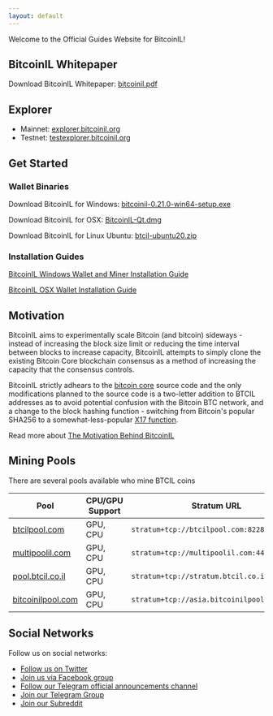 ```yaml
---
layout: default
---
```


Welcome to the Official Guides Website for BitcoinIL!

## BitcoinIL Whitepaper

Download BitcoinIL Whitepaper: [bitcoinil.pdf](/assets/downloads/bitcoinil.pdf)

## Explorer

- Mainnet: [explorer.bitcoinil.org](https://explorer.bitcoinil.org/)
- Testnet: [testexplorer.bitcoinil.org](https://testexplorer.bitcoinil.org/)

## Get Started

### Wallet Binaries

Download BitcoinIL for Windows: [bitcoinil-0.21.0-win64-setup.exe](/assets/downloads/binaries/windows/bitcoinil-0.21.0-win64-setup.exe)

Download BitcoinIL for OSX: [BitcoinIL-Qt.dmg](/assets/downloads/binaries/osx/BitcoinIL-Qt.dmg)

Download BitcoinIL for Linux Ubuntu: [btcil-ubuntu20.zip](/assets/downloads/binaries/linux/btcil-ubuntu20.zip)

### Installation Guides

[BitcoinIL Windows Wallet and Miner Installation Guide](./install/windows.html)

[BitcoinIL OSX Wallet Installation Guide](./install/osx.html)

## Motivation

BitcoinIL aims to experimentally scale Bitcoin (and bitcoin) sideways - instead of increasing the block size limit or reducing the time interval between blocks to increase capacity, BitcoinIL attempts to simply clone the existing Bitcoin Core blockchain consensus as a method of increasing the capacity that the consensus controls.

BitcoinIL strictly adhears to the [bitcoin core](https://github.com/bitcoin/bitcoin) source code and the only modifications planned to the source code is a two-letter addition to BTCIL addresses as to avoid potential confusion with the Bitcoin BTC network, and a change to the block hashing function - switching from Bitcoin's popular SHA256 to a somewhat-less-popular [X17 function](https://en.bitcoinwiki.org/wiki/X17).

Read more about [The Motivation Behind BitcoinIL](./pages/motivation.html)

## Mining Pools

There are several pools available who mine BTCIL coins

| Pool | CPU/GPU Support | Stratum URL |
| - | - | - |
| [btcilpool.com](https://btcilpool.com/) | GPU, CPU | `stratum+tcp://btcilpool.com:8228` |
| [multipoolil.com](https://multipoolil.com/) | GPU, CPU | `stratum+tcp://multipoolil.com:4467` |
| [pool.btcil.co.il](https://pool.btcil.co.il/) | GPU, CPU | `stratum+tcp://stratum.btcil.co.il:8736` |
| [bitcoinilpool.com](http://bitcoinilpool.com/) | GPU, CPU | `stratum+tcp://asia.bitcoinilpool.com:6101` |




## Social Networks

Follow us on social networks:

- [Follow us on Twitter](https://twitter.com/il_bitcoin)
- [Join us via Facebook group](https://www.facebook.com/groups/bitcoinli)
- [Follow our Telegram official announcements channel](https://t.me/itsbtcil)
- [Join our Telegram Group](https://t.me/bitcoinilnetwork)
- [Join our Subreddit](https://www.reddit.com/r/bitcoinli/)